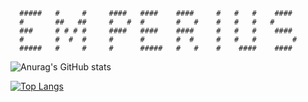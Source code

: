      
     
     
     
      #####   #     #     ####   ####    ####     #   #   #    ####
      #       ##   ##     #   #  #       #   #    #   #   #   #
      ###     # # # #     ####   ####    ####     #   #   #    ####
      #       #  #  #     #      #       #  #     #   #   #        #
      #####   #     #     #      #####   #   #    #    ####    ####

![Anurag's GitHub stats](https://github-readme-stats.vercel.app/api?username=yuriatavares&show_icons=true&theme=tokyonight)

[![Top Langs](https://github-readme-stats.vercel.app/api/top-langs/?username=yuriatavares&langs_count=8)](https://github.com/anuraghazra/github-readme-stats)
